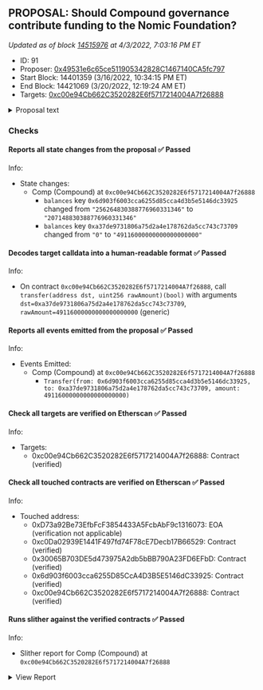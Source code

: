 ## PROPOSAL: Should Compound governance contribute funding to the Nomic Foundation?

_Updated as of block [14515976](https://etherscan.io/block/14515976) at 4/3/2022, 7:03:16 PM ET_

- ID: 91
- Proposer: [0x49531e6c65ce511905342828C1467140CA5fc797](https://etherscan.io/address/0x49531e6c65ce511905342828C1467140CA5fc797)
- Start Block: 14401359 (3/16/2022, 10:34:15 PM ET)
- End Block: 14421069 (3/20/2022, 12:19:24 AM ET)
- Targets: [0xc00e94Cb662C3520282E6f5717214004A7f26888](https://etherscan.io/address/0xc00e94Cb662C3520282E6f5717214004A7f26888#code)

<details>
  <summary>Proposal text</summary>

> # PROPOSAL: Should Compound governance contribute funding to the Nomic Foundation?
> ## **Summary**
> - Nomic Labs, the team behind Hardhat, has become the Nomic Foundation, a non-profit organization dedicated to Ethereum. Our mission is to empower developers to decentralize the world.
> - The Nomic Foundation’s work will be focused on Ethereum’s developer platform with the objective of achieving a world-class developer experience, and generally improving Ethereum’s public goods support structures.
> - [Hardhat](https://hardhat.org/) is the de facto standard developer tool used to build Ethereum software, with more than 23000 Github repositories using it and tens of thousands of active users. Prominent teams relying on it include ENS, Uniswap, Optimism, OpenZeppelin, Aave, Balancer, Chainlink, Synthetix, and many more leading teams.
> - The new foundation will expand the Hardhat suite of tools and, most importantly, build long-term infrastructure to catalyze organic growth in the Ethereum tooling ecosystem, decreasing Ethereum’s dependence on any one organization to build and maintain core development platform components.
> - Seeking $30m in total funding from the ecosystem. Donations of $15M already secured by the Ethereum Foundation, Vitalik Buterin, Coinbase, a16z, The Graph, Polygon, Chainlink, a16z, and Kaszek Ventures.
> - **We’re proposing to Compound Governance to make a contribution of $5m to the Nomic Foundation to support its mission.**
> 
> ## **Funding**
> The Nomic Foundation aims to benefit the entire Ethereum ecosystem, which is why we’re fundraising across multiple organizations and individuals within it.
> The Ethereum Foundation is leading this round of contributions with $8M, alongside contributions from Vitalik Buterin, Coinbase, Consensys, The Graph, Polygon, Chainlink, Gnosis, a16z, a_capital, and Kaszek Ventures. These donors make up $15M, and we’re aiming to raise $15M more.
> 
> ## **Why Compound?**
> Generally, we think that allocating capital to the Nomic Foundation makes strategic sense for any protocol treasury that is aligned long term with the growth of Ethereum, and we’ve approached and will continue approaching several protocols.
> The projects that the Nomic Foundation will deliver will create value for the entire ecosystem, including Compound. We’ll provide services to the Ethereum community that will:
> 1. Continue the maintenance of critical infrastructure used to build most protocols (Hardhat).
> 2. Increase developer productivity for every team in the ecosystem.
> 3. Accelerate developer onboarding to Ethereum, increasing the size of the experienced engineering hiring pool and making time-to-productivity shorter for new hires.
> 4. Accelerate the pace of innovation and the number of products being built.
> 5. Increase market volume driven by new users and new products.
> We believe this grows the market for everyone, including Compound, and we’d love to have the Compound DAO contribute $5m in funding to this community effort.
</details>

### Checks
#### Reports all state changes from the proposal ✅ Passed
  




Info:
- State changes:
    - Comp (Compound) at `0xc00e94Cb662C3520282E6f5717214004A7f26888`
        - `balances` key `0x6d903f6003cca6255d85cca4d3b5e5146dc33925` changed from `"256264830388776960331346"` to `"207148830388776960331346"`
        - `balances` key `0xa37de9731806a75d2a4e178762da5cc743c73709` changed from `"0"` to `"49116000000000000000000"`

#### Decodes target calldata into a human-readable format ✅ Passed
  




Info:
- On contract `0xc00e94Cb662C3520282E6f5717214004A7f26888`, call `transfer(address dst, uint256 rawAmount)(bool)` with arguments `dst=0xa37de9731806a75d2a4e178762da5cc743c73709`, `rawAmount=49116000000000000000000` (generic)

#### Reports all events emitted from the proposal ✅ Passed
  




Info:
- Events Emitted:
    - Comp (Compound) at `0xc00e94Cb662C3520282E6f5717214004A7f26888`
        - `Transfer(from: 0x6d903f6003cca6255d85cca4d3b5e5146dc33925, to: 0xa37de9731806a75d2a4e178762da5cc743c73709, amount: 49116000000000000000000)`

#### Check all targets are verified on Etherscan ✅ Passed
  




Info:
- Targets:
    - 0xc00e94Cb662C3520282E6f5717214004A7f26888: Contract (verified)

#### Check all touched contracts are verified on Etherscan ✅ Passed
  




Info:
- Touched address:
    - 0xD73a92Be73EfbFcF3854433A5FcbAbF9c1316073: EOA (verification not applicable)
    - 0xc0Da02939E1441F497fd74F78cE7Decb17B66529: Contract (verified)
    - 0x30065B703DE5d473975A2db5bBB790A23FD6EFbD: Contract (verified)
    - 0x6d903f6003cca6255D85CcA4D3B5E5146dC33925: Contract (verified)
    - 0xc00e94Cb662C3520282E6f5717214004A7f26888: Contract (verified)

#### Runs slither against the verified contracts ✅ Passed
  




Info:
- Slither report for Comp (Compound) at `0xc00e94Cb662C3520282E6f5717214004A7f26888`

<details>
<summary>View Report</summary>

```
Compilation warnings/errors on ./Comp.sol:
./Comp.sol:2:1: Warning: Experimental features are turned on. Do not use experimental features on live deployments.
pragma experimental ABIEncoderV2;
^-------------------------------^

[93m
Comp._writeCheckpoint(address,uint32,uint96,uint96) (Comp.sol#262-273) uses a dangerous strict equality:
	- nCheckpoints > 0 && checkpoints[delegatee][nCheckpoints - 1].fromBlock == blockNumber (Comp.sol#265)
Reference: https://github.com/crytic/slither/wiki/Detector-Documentation#dangerous-strict-equalities[0m
[92m
Comp.delegateBySig(address,uint256,uint256,uint8,bytes32,bytes32) (Comp.sol#161-170) uses timestamp for comparisons
	Dangerous comparisons:
	- require(bool,string)(now <= expiry,Comp::delegateBySig: signature expired) (Comp.sol#168)
Reference: https://github.com/crytic/slither/wiki/Detector-Documentation#block-timestamp[0m
[92m
Comp.getChainId() (Comp.sol#296-300) uses assembly
	- INLINE ASM (Comp.sol#298)
Reference: https://github.com/crytic/slither/wiki/Detector-Documentation#assembly-usage[0m
[92m
Constant Comp.totalSupply (Comp.sol#15) is not in UPPER_CASE_WITH_UNDERSCORES
Reference: https://github.com/crytic/slither/wiki/Detector-Documentation#conformance-to-solidity-naming-conventions[0m
[92m
Comp.slitherConstructorConstantVariables() (Comp.sol#4-301) uses literals with too many digits:
	- totalSupply = 10000000e18 (Comp.sol#15)
Reference: https://github.com/crytic/slither/wiki/Detector-Documentation#too-many-digits[0m
[92m
delegate(address) should be declared external:
	- Comp.delegate(address) (Comp.sol#148-150)
delegateBySig(address,uint256,uint256,uint8,bytes32,bytes32) should be declared external:
	- Comp.delegateBySig(address,uint256,uint256,uint8,bytes32,bytes32) (Comp.sol#161-170)
getPriorVotes(address,uint256) should be declared external:
	- Comp.getPriorVotes(address,uint256) (Comp.sol#189-221)
Reference: https://github.com/crytic/slither/wiki/Detector-Documentation#public-function-that-could-be-declared-external[0m
. analyzed (1 contracts with 77 detectors), 8 result(s) found
```

</details>



